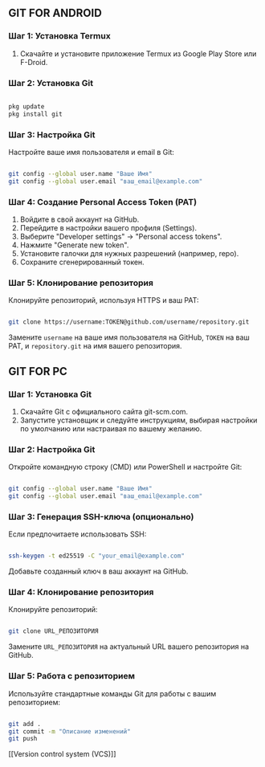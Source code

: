 
## GIT FOR ANDROID

### Шаг 1: Установка Termux
1. Скачайте и установите приложение Termux из Google Play Store или F-Droid.

### Шаг 2: Установка Git
``` bash

pkg update
pkg install git
```

### Шаг 3: Настройка Git
Настройте ваше имя пользователя и email в Git:
``` bash

git config --global user.name "Ваше Имя"
git config --global user.email "ваш_email@example.com"
```

### Шаг 4: Создание Personal Access Token (PAT)
1. Войдите в свой аккаунт на GitHub.
2. Перейдите в настройки вашего профиля (Settings).
3. Выберите "Developer settings" -> "Personal access tokens".
4. Нажмите "Generate new token".
5. Установите галочки для нужных разрешений (например, repo).
6. Сохраните сгенерированный токен.

### Шаг 5: Клонирование репозитория
Клонируйте репозиторий, используя HTTPS и ваш PAT:

``` bash

git clone https://username:TOKEN@github.com/username/repository.git
```

Замените `username` на ваше имя пользователя на GitHub, `TOKEN` на ваш PAT, и `repository.git` на имя вашего репозитория.

## GIT FOR PC

### Шаг 1: Установка Git
1. Скачайте Git с официального сайта git-scm.com.
2. Запустите установщик и следуйте инструкциям, выбирая настройки по умолчанию или настраивая по вашему желанию.

### Шаг 2: Настройка Git
Откройте командную строку (CMD) или PowerShell и настройте Git:
``` bash

git config --global user.name "Ваше Имя"
git config --global user.email "ваш_email@example.com"
```

### Шаг 3: Генерация SSH-ключа (опционально)
Если предпочитаете использовать SSH:

``` bash

ssh-keygen -t ed25519 -C "your_email@example.com"
```
Добавьте созданный ключ в ваш аккаунт на GitHub.

### Шаг 4: Клонирование репозитория
Клонируйте репозиторий:

``` bash

git clone URL_РЕПОЗИТОРИЯ
```
Замените `URL_РЕПОЗИТОРИЯ` на актуальный URL вашего репозитория на GitHub.

### Шаг 5: Работа с репозиторием
Используйте стандартные команды Git для работы с вашим репозиторием:
``` bash

git add .
git commit -m "Описание изменений"
git push
```

[[Version control system (VCS)]]